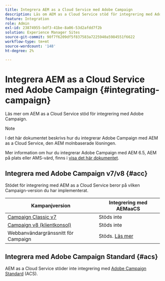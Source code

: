 ```yaml
---
title: Integrera AEM as a Cloud Service med Adobe Campaign
description: Läs om AEM as a Cloud Service stöd för integrering med Adobe Campaign.
feature: Integration
role: Admin
exl-id: 23874955-bdf3-41be-8a06-53d2afdd7f2b
solution: Experience Manager Sites
source-git-commit: 90f7f6209df5f837583a7225940a5984551f6622
workflow-type: tm+mt
source-wordcount: '148'
ht-degree: 2%

---
```



# Integrera AEM as a Cloud Service med Adobe Campaign {#integrating-campaign}

Läs mer om AEM as a Cloud Service stöd för integrering med Adobe Campaign.

>[!NOTE]
>
>I det här dokumentet beskrivs hur du integrerar Adobe Campaign med AEM as a Cloud Service, den AEM molnbaserade lösningen.
>
>Mer information om hur du integrerar Adobe Campaign med AEM 6.5, AEM på plats eller AMS-värd, finns i [visa det här dokumentet](https://experienceleague.adobe.com/docs/experience-manager-65/administering/integration/campaign.html).

## Integrera med Adobe Campaign v7/v8 {#acc}

Stödet för integrering med AEM as a Cloud Service beror på vilken Campaign-version du har implementerat.

| Kampanjversion | Integrering med AEMaaCS |
|---|---|
| [Campaign Classic v7](https://experienceleague.adobe.com/docs/campaign-classic.html) | Stöds inte |
| [Campaign v8 (klientkonsol)](https://experienceleague.adobe.com/docs/campaign-v8.html) | Stöds inte |
| Webbanvändargränssnitt för Campaign | Stöds. [Läs mer](https://experienceleague.adobe.com/docs/campaign-web/v8/integrations/aem-assets.html) |


## Integrera med Adobe Campaign Standard {#acs}

AEM as a Cloud Service stöder inte integrering med [Adobe Campaign Standard](https://experienceleague.adobe.com/docs/campaign-standard.html) (ACS).

